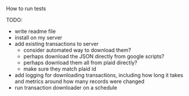 How to run tests

TODO:
  - write readme file
  - install on my server
  - add existing transactions to server
    - consider automated way to download them?
    - perhaps download the JSON directly from google scripts?
    - perhaps download them all from plaid directly?
    - make sure they match plaid id
  - add logging for downloading transactions, including how long it takes and metrics around how many records were changed
  - run transaction downloader on a schedule
